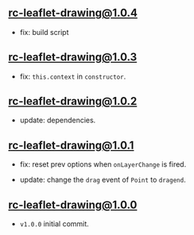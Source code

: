 ## rc-leaflet-drawing@1.0.4

- fix: build script

## rc-leaflet-drawing@1.0.3

- fix: `this.context` in `constructor`.

## rc-leaflet-drawing@1.0.2

- update: dependencies.

## rc-leaflet-drawing@1.0.1

- fix: reset prev options when `onLayerChange` is fired.

- update: change the `drag` event of `Point` to `dragend`.

## rc-leaflet-drawing@1.0.0

- `v1.0.0` initial commit.
